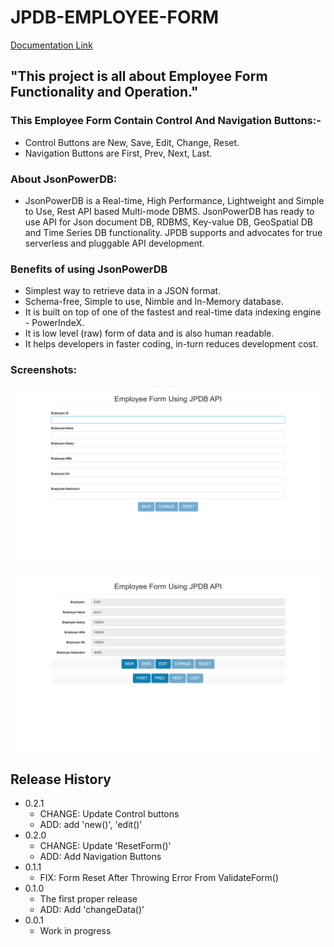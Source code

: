 # JPDB-EMPLOYEE-FORM

[Documentation Link](http://login2explore.com/jpdb/docs.html)

## "This project is all about Employee Form Functionality and Operation." 
### This Employee Form Contain Control And Navigation Buttons:-
- Control Buttons are New, Save, Edit, Change, Reset.
- Navigation Buttons are First, Prev, Next, Last.


### About JsonPowerDB:

- JsonPowerDB is a Real-time, High Performance, Lightweight and Simple to Use, Rest API based Multi-mode DBMS. JsonPowerDB has ready to use API for Json document DB, RDBMS, Key-value DB, GeoSpatial DB and Time Series DB functionality. JPDB supports and advocates for true serverless and pluggable API development.

### Benefits of using JsonPowerDB

- Simplest way to retrieve data in a JSON format.
- Schema-free, Simple to use, Nimble and In-Memory database.
- It is built on top of one of the fastest and real-time data indexing engine - PowerIndeX.
- It is low level (raw) form of data and is also human readable.
- It helps developers in faster coding, in-turn reduces development cost.

### Screenshots:
![Index Page1](https://github.com/Nimo014/JPDB-EMPLOYEE-FORM/blob/main/assest/index1.png)

![Index Page2](https://github.com/Nimo014/JPDB-EMPLOYEE-FORM/blob/main/assest/index2.png)

## Release History

* 0.2.1
    * CHANGE: Update Control buttons
    * ADD: add 'new()', 'edit()'
* 0.2.0
    * CHANGE: Update 'ResetForm()' 
    * ADD: Add Navigation Buttons
* 0.1.1
    * FIX: Form Reset After Throwing Error From ValidateForm()
* 0.1.0
    * The first proper release
    * ADD: Add 'changeData()'
* 0.0.1
    * Work in progress
